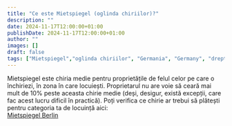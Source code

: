 ```yaml
---
title: "Ce este Mietspiegel (oglinda chiriilor)?"
description: ""
date: 2024-11-17T12:00:00+01:00
publishDate: 2024-11-17T12:00:00+01:00
author: ""
images: []
draft: false
tags: ["Mietspiegel","oglinda chiriilor", "Germania", "Germany", "drepturile chiriașilor"]
---
```



Mietspiegel este chiria medie pentru proprietățile de felul celor pe care o închiriezi, în zona în care locuiești. Proprietarul nu are voie să ceară mai mult de 10% peste aceasta chirie medie (deși, desigur, există excepții, care fac acest lucru dificil în practică). Poți verifica ce chirie ar trebui să plătești pentru categoria ta de locuință aici:  	
[Mietspiegel Berlin](https://mietspiegeltabelle.de/mietspiegel-berlin/)
